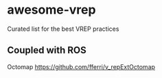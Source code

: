 # awesome-vrep
Curated list for the best VREP practices

Coupled with ROS
-----------------

Octomap 
https://github.com/fferri/v_repExtOctomap
